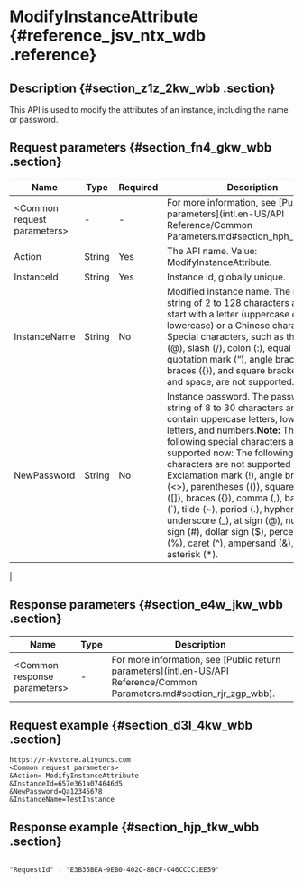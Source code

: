# ModifyInstanceAttribute {#reference_jsv_ntx_wdb .reference}

## Description {#section_z1z_2kw_wbb .section}

This API is used to modify the attributes of an instance, including the name or password.

## Request parameters {#section_fn4_gkw_wbb .section}

|Name|Type|Required|Description|
|----|----|--------|-----------|
|<Common request parameters\>|-|-|For more information, see [Public parameters](intl.en-US/API Reference/Common Parameters.md#section_hph_dhp_wbb).|
|Action|String|Yes|The API name. Value: ModifyInstanceAttribute.|
|InstanceId|String|Yes|Instance id, globally unique.|
|InstanceName|String|No|Modified instance name. The name is a string of 2 to 128 characters and must start with a letter \(uppercase or lowercase\) or a Chinese character. Special characters, such as the at sign \(@\), slash \(/\), colon \(:\), equal sign \(=\), quotation mark \(“\), angle brackets \(<\>\), braces \(\{\}\), and square brackets \(\[\]\) and space, are not supported.|
|NewPassword|String|No|Instance password. The password is a string of 8 to 30 characters and must contain uppercase letters, lowercase letters, and numbers.**Note:** The following special characters are not supported now: The following special characters are not supported now: Exclamation mark \(!\), angle brackets \(<\>\), parentheses \(\(\)\), square brackets \(\[\]\), braces \(\{\}\), comma \(,\), backquote \(\`\), tilde \(~\), period \(.\), hyphen \(-\), underscore \(\_\), at sign \(@\), number sign \(\#\), dollar sign \($\), percent sign \(%\), caret \(^\), ampersand \(&\), and asterisk \(\*\).

|

## Response parameters {#section_e4w_jkw_wbb .section}

|Name|Type|Description|
|----|----|-----------|
|<Common response parameters\>|-|For more information, see [Public return parameters](intl.en-US/API Reference/Common Parameters.md#section_rjr_zgp_wbb).|

## Request example {#section_d3l_4kw_wbb .section}

```
https://r-kvstore.aliyuncs.com
<Common request parameters>
&Action= ModifyInstanceAttribute
&InstanceId=657e361a074646d5
&NewPassword=Qa12345678
&InstanceName=TestInstance
```

## Response example {#section_hjp_tkw_wbb .section}

```

"RequestId" : "E3B35BEA-9EB0-402C-88CF-C46CCCC1EE59" 

```

